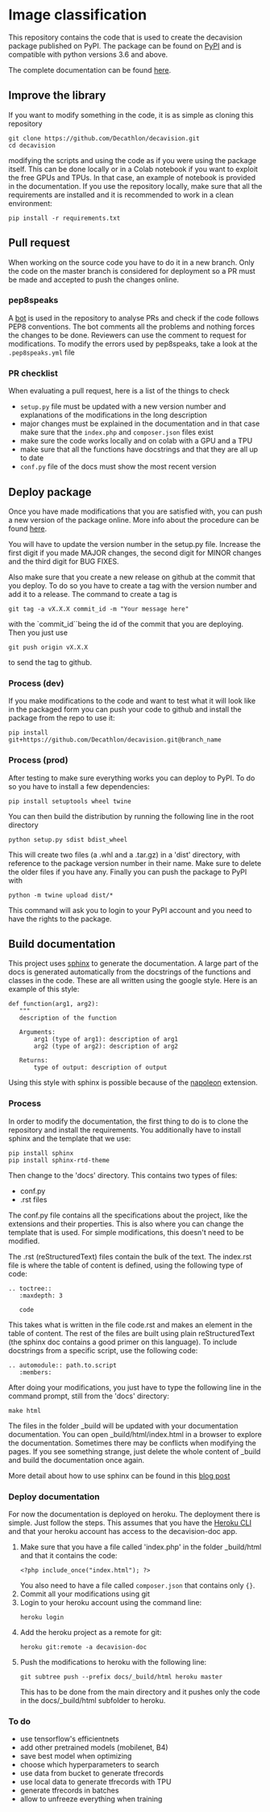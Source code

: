 # Image classification

This repository contains the code that is used to create the decavision package published on PyPI.
The package can be found on [PyPI](www.pypi.com/decavision) and is compatible with python versions 3.6 and above.

The complete documentation can be found [here](https://decavision-doc.herokuapp.com/).

## Improve the library

If you want to modify something in the code, it is as simple as cloning this repository
```
git clone https://github.com/Decathlon/decavision.git
cd decavision
```
modifying the scripts and using the code as if you were using the package itself. This can be done locally or in a 
Colab notebook if you want to exploit the free GPUs and TPUs. In that case, an example of notebook is provided in the 
documentation. If you use the repository locally, make sure that all the requirements are installed and it is 
recommended to work in a clean environment:
```
pip install -r requirements.txt
```

## Pull request

When working on the source code you have to do it in a new branch. Only the code on the master branch is considered 
for deployment so a PR must be made and accepted to push the changes online.

### pep8speaks

A [bot](https://github.com/OrkoHunter/pep8speaks) is used in the repository to analyse PRs and check if the code follows 
PEP8 conventions. The bot comments all the problems and nothing forces the changes to be done. Reviewers can use the 
comment to request for modifications. To modify the errors used by pep8speaks, take a look at the `.pep8speaks.yml` file

### PR checklist

When evaluating a pull request, here is a list of the things to check
- `setup.py` file must be updated with a new version number and explanations of the modifications in the long description
- major changes must be explained in the documentation and in that case make sure that the `index.php` and `composer.json` files exist
- make sure the code works locally and on colab with a GPU and a TPU
- make sure that all the functions have docstrings and that they are all up to date
- `conf.py` file of the docs must show the most recent version

## Deploy package

Once you have made modifications that you are satisfied with, you can push a new version of the package online. 
More info about the procedure can be found [here](https://packaging.python.org/tutorials/packaging-projects/).

You will have to update the version number in the setup.py file. Increase the first digit if you made MAJOR changes, 
the second digit for MINOR changes and the third digit for BUG FIXES.

Also make sure that you create a new release on github at the commit that you deploy. To do so you have to create a tag 
with the version number and add it to a release. The command to create a tag is
```
git tag -a vX.X.X commit_id -m "Your message here"
```
with the `commit_id``being the id of the commit that you are deploying. Then you just use
```
git push origin vX.X.X
```
to send the tag to github.

### Process (dev)

If you make modifications to the code and want to test what it will look like in the packaged form you can push your 
code to github and install the package from the repo to use it:
```
pip install git+https://github.com/Decathlon/decavision.git@branch_name
```

### Process (prod)

After testing to make sure everything works you can deploy to PyPI. To do so you have to install a few dependencies:
```
pip install setuptools wheel twine
```
You can then build the distribution by running the following line in the root directory
```
python setup.py sdist bdist_wheel
```
This will create two files (a .whl and a .tar.gz) in a 'dist' directory, with reference to the package version number
 in their name. Make sure to delete the older files if you have any. Finally you can push the package to PyPI with
```
python -m twine upload dist/*
```
This command will ask you to login to your PyPI account and you need to have the rights to the package.

## Build documentation

This project uses [sphinx](https://www.sphinx-doc.org/en/master/usage/quickstart.html) to generate the documentation. 
A large part of the docs is generated automatically from the docstrings of the functions and classes in the code. 
These are all written using the google style. Here is an example of this style:
 ```
def function(arg1, arg2):
    """
    description of the function

    Arguments:
        arg1 (type of arg1): description of arg1
        arg2 (type of arg2): description of arg2

    Returns:
        type of output: description of output
```
Using this style with sphinx is possible because of the [napoleon](https://www.sphinx-doc.org/en/master/usage/extensions/napoleon.html) extension.

### Process

In order to modify the documentation, the first thing to do is to clone the repository and install the requirements.
You additionally have to install sphinx and the template that we use:
```
pip install sphinx
pip install sphinx-rtd-theme
```
Then change to the 'docs' directory. This contains two types of files:
- conf.py
- .rst files

The conf.py file contains all the specifications about the project, like the extensions and their properties.
This is also where you can change the template that is used. For simple modifications, this doesn't need to be modified.

The .rst (reStructuredText) files contain the bulk of the text. The index.rst file is where the table of content is 
defined, using the following type of code:
```
.. toctree::
   :maxdepth: 3

   code
```
This takes what is written in the file code.rst and makes an element in the table of content. The rest of the files 
are built using plain reStructuredText (the sphinx doc contains a good primer on this language). To include docstrings 
from a specific script, use the following code:
```
.. automodule:: path.to.script
   :members:
```

After doing your modifications, you just have to type the following line in the command prompt, still from the 'docs' directory:
```
make html
```
The files in the folder _build will be updated with your documentation documentation. You can open 
_build/html/index.html in a browser to explore the documentation. Sometimes there may be conflicts when modifying the
pages. If you see something strange, just delete the whole content of _build and build the documentation once again.

More detail about how to use sphinx can be found in this [blog post](https://medium.com/@richdayandnight/a-simple-tutorial-on-how-to-document-your-python-project-using-sphinx-and-rinohtype-177c22a15b5b)

### Deploy documentation

For now the documentation is deployed on heroku. The deployment there is simple. Just follow the steps. This assumes
that you have the [Heroku CLI](https://devcenter.heroku.com/articles/heroku-cli) and that your heroku account has 
access to the decavision-doc app.

1. Make sure that you have a file called 'index.php' in the folder _build/html and that it contains the code:
   ```
   <?php include_once("index.html"); ?>
   ```
   You also need to have a file called ```composer.json``` that contains only `{}`.
2. Commit all your modifications using git
3. Login to your heroku account using the command line:
   ```
   heroku login
   ```
4. Add the heroku project as a remote for git:
   ```
   heroku git:remote -a decavision-doc
   ```
5. Push the modifications to heroku with the following line:
   ```
   git subtree push --prefix docs/_build/html heroku master
   ```
   This has to be done from the main directory and it pushes only the code in the docs/_build/html subfolder to heroku.

### To do

- use tensorflow's efficientnets
- add other pretrained models (mobilenet, B4)
- save best model when optimizing
- choose which hyperparameters to search
- use data from bucket to generate tfrecords
- use local data to generate tfrecords with TPU
- generate tfrecords in batches
- allow to unfreeze everything when training
